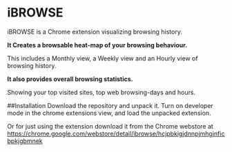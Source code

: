 iBROWSE
=======

iBROWSE is a Chrome extension visualizing browsing history.

**It Creates a browsable heat-map of your browsing behaviour.**

This includes a Monthly view, a Weekly view and an Hourly view of browsing history.

**It also provides overall browsing statistics.**

Showing your top visited sites, top web browsing-days and hours.
    
##Installation
Download the repository and unpack it. Turn on developer mode in the chrome extensions view, and load the unpacked extension.

Or for just using the extension download it from the Chrome webstore at https://chrome.google.com/webstore/detail/ibrowse/hcjpbkigjdnnpjmhgjnficbpkjgbmnek
